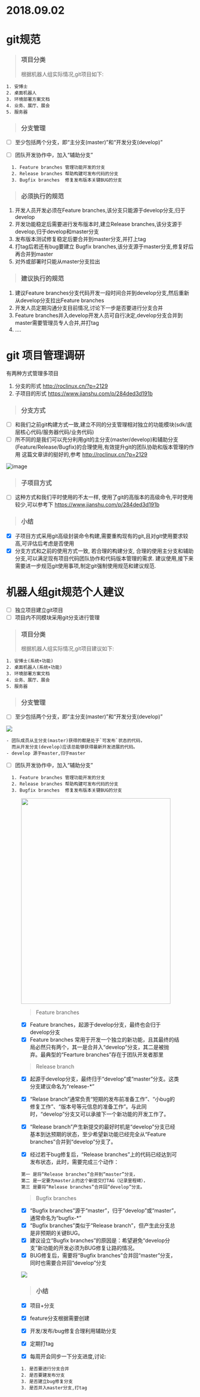 # 2018.09.02

# git规范

> ### 项目分类
>
> 根据机器人组实际情况,git项目如下:

```
1. 安博士
2. 桌面机器人
3. 环境部署方案文档
4. 业务、展厅、展会
5. 服务器

```

> ### 分支管理

* [ ] 至少包括两个分支，即“主分支(master)”和“开发分支(develop)”
* [ ] 团队开发协作中，加入“辅助分支”


```
  1. Feature branches 管理功能开发的分支
  2. Release branches 帮助构建可发布代码的分支
  3. Bugfix branches  修复发布版本关键BUG的分支

```

> ### 必须执行的规范

1. 开发人员开发必须在Feature branches,该分支只能源于develop分支,归于develop
2. 开发功能稳定后需要进行发布版本时,建立Release branches,该分支源于develop,归于develop和master分支
3. 发布版本测试修复稳定后要合并到master分支,并打上tag
4. 打tag后若还有bug要建立 Bugfix branches,该分支源于master分支,修复好后再合并到master
5. 对外或部署时只能从master分支拉出

> ### 建议执行的规范

1. 建议Feature branches分支代码开发一段时间合并到develop分支,然后重新从develop分支拉出Feature branches
2. 开发人员定期沟通分支目前情况,讨论下一步是否要进行分支合并
3. Feature branches并入develop开发人员可自行决定,develop分支合并到master需要管理员专人合并,并打tag
4. ....

# git 项目管理调研

有两种方式管理多项目

1. 分支的形式 <http://roclinux.cn/?p=2129>
2. 子项目的形式 <https://www.jianshu.com/p/284ded3d191b>

> ### 分支方式

* [ ] 和我们之前git构建方式一致,建立不同的分支管理相对独立的功能模块(sdk/底层核心代码/服务器代码/业务代码)
* [ ] 所不同的是我们可以充分利用git的主分支(master/develop)和辅助分支(Feature/Release/Bugfix)的合理使用,有效提升git的团队协助和版本管理的作用
  这篇文章讲的挺好的,参考 <http://roclinux.cn/?p=2129>

![image](http://roclinux.cn/wp-content/uploads/2010/12/bigpicture-git-branch-all.png)

> ### 子项目方式

* [ ] 这种方式和我们平时使用的不太一样, 使用了git的高版本的高级命令,平时使用较少,可以参考下
  <https://www.jianshu.com/p/284ded3d191b>

> ### 小结

* [x] 子项目方式采用git高级封装命令构建,需要重构现有的git,且对git使用要求较高,可评估后考虑是否使用
* [x] 分支方式和之前的使用方式一致, 若合理的构建分支, 合理的使用主分支和辅助分支,可以满足现有项目代码团队协作和代码版本管理的需求. 建议使用,接下来需要进一步规范git使用事项,制定git强制使用规范和建议规范.

# 机器人组git规范个人建议

* [ ] 独立项目建立git项目
* [ ] 项目内不同模块采用git分支进行管理

> ### 项目分类
>
> 根据机器人组实际情况,git项目建议如下:

```
1. 安博士(系统+功能)
2. 桌面机器人(系统+功能)
3. 环境部署方案文档
4. 业务、展厅、展会
5. 服务器

```

> ### 分支管理

* [ ] 至少包括两个分支，即“主分支(master)”和“开发分支(develop)”

<img style="margin:0px auto;" src = "http://roclinux.cn/wp-content/uploads/2010/12/git-master-develop.png">

```
- 团队成员从主分支(master)获得的都是处于`可发布`状态的代码，
  而从开发分支(develop)应该总能够获得最新开发进展的代码。
- develop 源于master,归于master

```

* [ ] 团队开发协作中，加入“辅助分支”


```
  1. Feature branches 管理功能开发的分支
  2. Release branches 帮助构建可发布代码的分支
  3. Bugfix branches  修复发布版本关键BUG的分支

```

<html>
<div style="margin:10px 40px">
<img style="width:400px;height:550px;" src="http://roclinux.cn/wp-content/uploads/2010/12/bigpicture-git-branch-all.png">
<div>
</html>

> Feature branches

* [x] Feature branches，起源于develop分支，最终也会归于develop分支
* [x] Feature branches 常用于开发一个独立的新功能，且其最终的结局必然只有两个，其一是合并入“develop”分支，其二是被抛弃。最典型的“Fearture branches”存在于团队开发者那里

> Release branch

* [x] 起源于develop分支，最终归于“develop”或“master”分支。这类分支建议命名为“release-\*”
* [x] “Relase branch”通常负责“短期的发布前准备工作”、“小bug的修复工作”、“版本号等元信息的准备工作”。与此同时，“develop”分支又可以承接下一个新功能的开发工作了。
* [x] “Release branch”产生新提交的最好时机是“develop”分支已经基本到达预期的状态，至少希望新功能已经完全从“Feature branches”合并到“develop”分支了。
* [x] 经过若干bug修复后，“Release branches”上的代码已经达到可发布状态，此时，需要完成三个动作：


```
第一 是将“Release branches”合并到“master”分支，
第二 是一定要为master上的这个新提交打TAG（记录里程碑），
第三 是要将“Release branches”合并回“develop”分支。

```

> Bugfix branches

* [x] “Bugfix branches”源于“master”，归于“develop”或“master”，通常命名为“bugfix-\*”
* [x] “Bugfix branches”类似于“Release branch”，但产生此分支总是非预期的关键BUG。
* [x] 建议设立“Bugfix branches”的原因是：希望避免“develop分支”新功能的开发必须为BUG修复让路的情况。
* [x] BUG修复后，需要将“Bugfix branches”合并回“master”分支，同时也需要合并回“develop”分支

<img src="http://roclinux.cn/wp-content/uploads/2010/12/hotfix-branches1.png">

> ### 小结

* [x] 项目+分支
* [x] feature分支根据需要创建
* [x] 开发/发布/bug修复合理利用辅助分支
* [x] 定期打tag
* [x] 每周开会同步一下分支进度,讨论:


```
1. 是否要进行分支合并
2. 是否要建发布分支
3. 是否建立bug修复分支
3. 是否并入master分支,打tag

```


